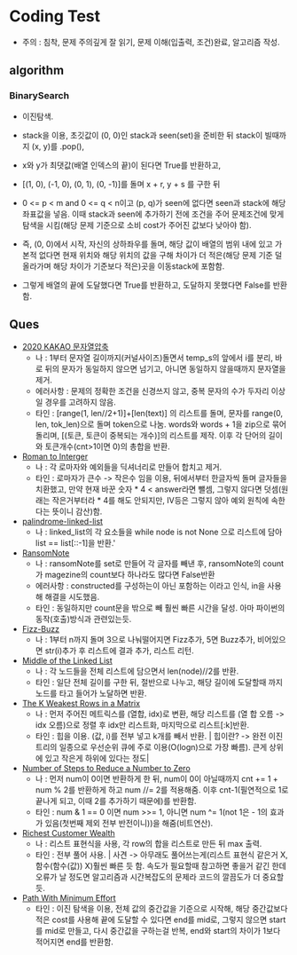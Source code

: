 # Coding Test
- 주의 : 침착, 문제 주의깊게 잘 읽기, 문제 이해(입출력, 조건)완료, 알고리즘 작성.
## algorithm
### BinarySearch
- 이진탐색.
- stack을 이용, 초깃값이 (0, 0)인 stack과 seen(set)을 준비한 뒤 stack이 빌때까지 (x, y)를 .pop(), 
- x와 y가 최댓값(배열 인덱스의 끝)이 된다면 True를 반환하고,
- [(1, 0), (-1, 0), (0, 1), (0, -1)]를 돌며 x + r, y + s 를 구한 뒤
- 0 <= p < m and 0 <= q < n이고 (p, q)가 seen에 없다면 seen과 stack에 해당 좌표값을 넣음. 이때 stack과 seen에 추가하기 전에 조건을 주어 문제조건에 맞게 탐색을 시킴(해당 문제 기준으로 소비 cost가 주어진 값보다 낮아야 함).

- 즉, (0, 0)에서 시작, 자신의 상하좌우를 돌며, 해당 값이 배열의 범위 내에 있고 가본적 없다면 현재 위치와 해당 위치의 값을 구해 차이가 더 적은(해당 문제 기준 덜 올라가며 해당 차이가 기준보다 적은)곳을 이동stack에 포함함.
- 그렇게 배열의 끝에 도달했다면 True를 반환하고, 도달하지 못했다면 False를 반환함.

## Ques
- [2020 KAKAO 문자열압축](https://programmers.co.kr/learn/courses/30/lessons/60057#)
  - 나 : 1부터 문자열 길이까지(커널사이즈)돌면서 temp_s의 앞에서 i를 분리, 바로 뒤의 문자가 동일하지 않으면 넘기고, 아니면 동일하지 않을때까지 문자열을 제거.
  - 에러사항 : 문제의 정확한 조건을 신경쓰지 않고, 중복 문자의 수가 두자리 이상일 경우를 고려하지 않음. 
  - 타인 : [range(1, len//2+1)]+[len(text)] 의 리스트를 돌며, 문자를 range(0, len, tok_len)으로 돌며 token으로 나눔. words와 words + 1을 zip으로 묶어 돌리며, 
    [(토큰, 토큰이 중복되는 개수)]의 리스트를 제작. 이후 각 단어의 길이와 토큰개수(cnt>1이면 0)의 총합을 반환.
- [Roman to Interger](https://leetcode.com/problems/roman-to-integer/)
  - 나 : 각 로마자와 예외들을 딕셔너리로 만들어 합치고 제거.
  - 타인 : 로마자가 큰수 -> 작은수 임을 이용, 뒤에서부터 한글자씩 돌며 글자들을 치환했고, 
    만약 현재 바꾼 숫자 * 4 < answer라면 뺄셈, 그렇지 않다면 덧셈(원래는 작은거부터라 * 4를 해도 안되지만, IV등은 그렇지 않아 예외 원칙에 속한다는 뜻이니 감산)함.
- [palindrome-linked-list](https://leetcode.com/problems/palindrome-linked-list/submissions/)
  - 나 : linked_list의 각 요소들을 while node is not None 으로 리스트에 담아 list == list[::-1]을 반환.'
- [RansomNote](https://leetcode.com/problems/ransom-note/)
  - 나 : ransomNote를 set로 만들어 각 글자를 빼낸 후, ransomNote의 count가 magezine의 count보다 하나라도 많다면 False반환
  - 에러사항 : constructed를 구성하는이 아닌 포함하는 이라고 인식, in을 사용해 해결을 시도했음.
  - 타인 : 동일하지만 count문을 밖으로 빼 훨씬 빠른 시간을 달성. 아마 파이썬의 동작(호출)방식과 관련있는듯.
- [Fizz-Buzz](https://leetcode.com/problems/fizz-buzz/)
  - 나 : 1부터 n까지 돌며 3으로 나눠떨어지면 Fizz추가, 5면 Buzz추가, 비어있으면 str(i)추가 후 리스트에 결과 추가, 리스트 리턴.
- [Middle of the Linked List](https://leetcode.com/problems/middle-of-the-linked-list/)
  - 나 : 각 노드들을 전체 리스트에 담으면서 len(node)//2를 반환.
  - 타인 : 일단 전체 길이를 구한 뒤, 절반으로 나누고, 해당 길이에 도달할때 까지 노드를 타고 들어가 노달하면 반환.
- [The K Weakest Rows in a Matrix](https://leetcode.com/problems/the-k-weakest-rows-in-a-matrix/)
  - 나 : 먼저 주어진 메트릭스를 (열합, idx)로 변환, 해당 리스트를 (열 합 오름 -> idx 오름)으로 정렬 후 idx만 리스트화, 마지막으로 리스트[:k]반환.
  - 타인 : 힙을 이용. (값, i)를 전부 넣고 k개를 빼서 반환. | 힙이란? -> 완전 이진트리의 일종으로 우선순위 큐에 주로 이용(O(logn)으로 가장 빠름). 큰게 상위에 있고 작은게 하위에 있다는 정도| 
- [Number of Steps to Reduce a Number to Zero](https://leetcode.com/problems/number-of-steps-to-reduce-a-number-to-zero/)
  - 나 : 먼저 num이 0이면 반환하게 한 뒤, num이 0이 아닐때까지 cnt += 1 + num % 2를 반환하게 하고 num //= 2를 적용해줌. 이후 cnt-1(필연적으로 1로 끝나게 되고, 이때 2를 추가하기 때문에)를 반환함.
  - 타인 : num & 1 == 0 이면 num >>= 1, 아니면 num ^= 1(not 1은 - 1의 효과가 있음(첫번째 제외 전부 반전이니))을 해줌(비트연산).
- [Richest Customer Wealth](https://leetcode.com/problems/richest-customer-wealth/)
  - 나 : 리스트 표현식을 사용, 각 row의 합을 리스트로 만든 뒤 max 출력.
  - 타인 : 전부 풀어 사용. | 사견 -> 아무래도 풀어쓰는게(리스트 표현식 같은거 X, 함수(함수(값)) X)훨씬 빠른 듯 함. 속도가 필요할때 참고하면 좋을거 같긴 한데 오류가 날 정도면 알고리즘과 시간복잡도의 문제라 코드의 깔끔도가 더 중요할듯.
- [Path With Minimum Effort](https://leetcode.com/problems/path-with-minimum-effort/)
  - 타인 : 이진 탐색을 이용, 전체 값의 중간값을 기준으로 시작해, 해당 중간값보다 적은 cost를 사용해 끝에 도달할 수 있다면 end를 mid로, 그렇지 않으면 start를 mid로 만들고, 다시 중간값을 구하는걸 반복, end와 start의 차이가 1보다 적어지면 end를 반환함.









